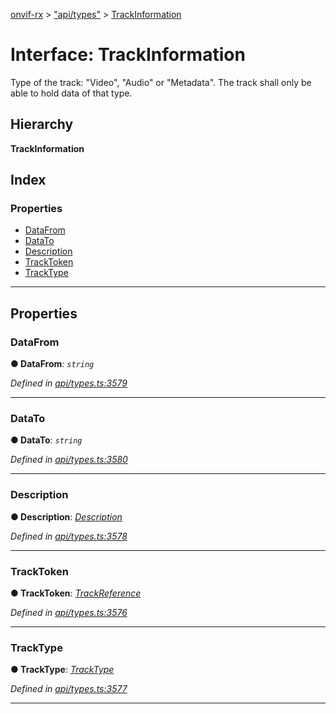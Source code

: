 [onvif-rx](../README.md) > ["api/types"](../modules/_api_types_.md) > [TrackInformation](../interfaces/_api_types_.trackinformation.md)

# Interface: TrackInformation

Type of the track: "Video", "Audio" or "Metadata". The track shall only be able to hold data of that type.

## Hierarchy

**TrackInformation**

## Index

### Properties

* [DataFrom](_api_types_.trackinformation.md#datafrom)
* [DataTo](_api_types_.trackinformation.md#datato)
* [Description](_api_types_.trackinformation.md#description)
* [TrackToken](_api_types_.trackinformation.md#tracktoken)
* [TrackType](_api_types_.trackinformation.md#tracktype)

---

## Properties

<a id="datafrom"></a>

###  DataFrom

**● DataFrom**: *`string`*

*Defined in [api/types.ts:3579](https://github.com/patrickmichalina/onvif-rx/blob/3ab1739/src/api/types.ts#L3579)*

___
<a id="datato"></a>

###  DataTo

**● DataTo**: *`string`*

*Defined in [api/types.ts:3580](https://github.com/patrickmichalina/onvif-rx/blob/3ab1739/src/api/types.ts#L3580)*

___
<a id="description"></a>

###  Description

**● Description**: *[Description](_api_types_.trackinformation.md#description)*

*Defined in [api/types.ts:3578](https://github.com/patrickmichalina/onvif-rx/blob/3ab1739/src/api/types.ts#L3578)*

___
<a id="tracktoken"></a>

###  TrackToken

**● TrackToken**: *[TrackReference](../modules/_api_types_.md#trackreference)*

*Defined in [api/types.ts:3576](https://github.com/patrickmichalina/onvif-rx/blob/3ab1739/src/api/types.ts#L3576)*

___
<a id="tracktype"></a>

###  TrackType

**● TrackType**: *[TrackType](../enums/_api_types_.tracktype.md)*

*Defined in [api/types.ts:3577](https://github.com/patrickmichalina/onvif-rx/blob/3ab1739/src/api/types.ts#L3577)*

___

